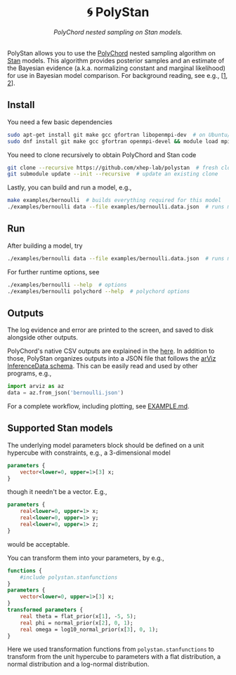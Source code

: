 <h1 align="center">
 🌀 PolyStan
</h1>

<div align="center">
<i>PolyChord nested sampling on Stan models. </i>
</div>
<br>

PolyStan allows you to use the [PolyChord](https://github.com/PolyChord) nested sampling algorithm on [Stan](https://mc-stan.org/docs/reference-manual/blocks.html) models. This algorithm provides posterior samples and an estimate of the Bayesian evidence (a.k.a. normalizing constant and marginal likelihood) for use in Bayesian model comparison. For background reading, see e.g., [[1](https://arxiv.org/abs/2205.15570), [2](https://arxiv.org/abs/1502.01856)].

## Install

You need a few basic dependencies
```bash
sudo apt-get install git make gcc gfortran libopenmpi-dev  # on Ubuntu/debian
sudo dnf install git make gcc gfortran openmpi-devel && module load mpi/openmpi-$(uname -m)  # Fedora
```

You need to clone recursively to obtain PolyChord and Stan code
```bash
git clone --recursive https://github.com/xhep-lab/polystan  # fresh clone
git submodule update --init --recursive  # update an existing clone
```
Lastly, you can build and run a model, e.g.,
```bash
make examples/bernoulli  # builds everything required for this model
./examples/bernoulli data --file examples/bernoulli.data.json  # runs model
```
## Run

After building a model, try
```bash
./examples/bernoulli data --file examples/bernoulli.data.json  # runs model
```
For further runtime options, see
```bash
./examples/bernoulli --help  # options
./examples/bernoulli polychord --help  # polychord options
```

## Outputs

The log evidence and error are printed to the screen, and saved to disk alongside other outputs.

PolyChord's native CSV outputs are explained in the [here](https://github.com/PolyChord/PolyChordLite/tree/master?tab=readme-ov-file#output-files). In addition to those, PolyStan organizes outputs into a JSON file that follows the [arViz InferenceData schema](https://python.arviz.org/en/latest/schema/schema.html). This can be easily read and used by other programs, e.g.,
```python
import arviz as az
data = az.from_json('bernoulli.json')
```
For a complete workflow, including plotting, see [EXAMPLE.md](EXAMPLE.md).

## Supported Stan models

The underlying model parameters block should be defined on a unit hypercube with constraints, e.g., a 3-dimensional model
```stan
parameters {
    vector<lower=0, upper=1>[3] x;
}
```
though it needn't be a vector. E.g.,
```stan    
parameters {
    real<lower=0, upper=1> x;
    real<lower=0, upper=1> y;
    real<lower=0, upper=1> z;
}
```
would be acceptable.

You can transform them into your parameters, by e.g.,
```stan
functions {
    #include polystan.stanfunctions
}
parameters {
    vector<lower=0, upper=1>[3] x;
}
transformed parameters {
    real theta = flat_prior(x[1], -5, 5);
    real phi = normal_prior(x[2], 0, 1);
    real omega = log10_normal_prior(x[3], 0, 1);
}
```
Here we used transformation functions from `polystan.stanfunctions` to transform from the unit hypercube to parameters with a flat distribution, a normal distribution and a log-normal distribution.
